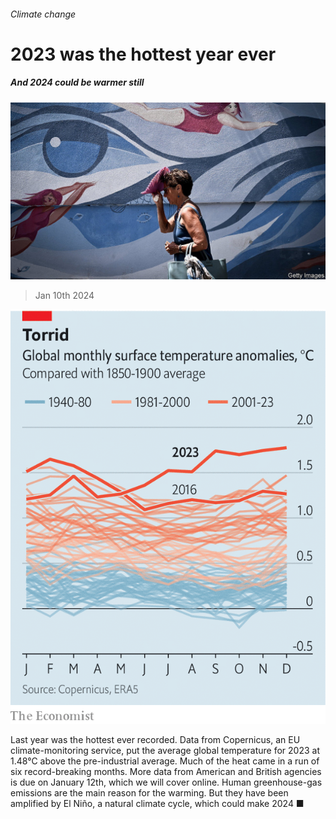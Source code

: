 ###### Climate change

# 2023 was the hottest year ever 

##### And 2024 could be warmer still 

![image](images/20240113_STP505.jpg) 

> Jan 10th 2024 

![image](images/20240113_STC029.png) 


Last year was the hottest ever recorded. Data from Copernicus, an EU climate-monitoring service, put the average global temperature for 2023 at 1.48°C above the pre-industrial average. Much of the heat came in a run of six record-breaking months. More data from American and British agencies is due on January 12th, which we will cover online. Human greenhouse-gas emissions are the main reason for the warming. But they have been amplified by El Niño, a natural climate cycle, which could make 2024 ■


